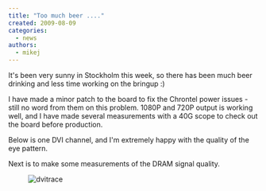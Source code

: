 ```yaml
---
title: "Too much beer ...."
created: 2009-08-09
categories: 
  - news
authors: 
  - mikej
---
```


It's been very sunny in Stockholm this week, so there has been much beer drinking and less time working on the bringup :)

I have made a minor patch to the board to fix the Chrontel power issues - still no word from them on this problem.  1080P and 720P output is working well, and I have made several measurements with a 40G scope to check out the board before production.

Below is one DVI channel, and I'm extremely happy with the quality of the eye pattern.

Next is to make some measurements of the DRAM signal quality.

<figure>

![dvitrace](@assets/images/dvitrace.gif)

</figure>
